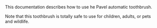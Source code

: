 This documentation describes how to use he Pavel automatic toothbrush.

Note that this toothbrush is totally safe to use for children, adults, or pets and wildlife.


